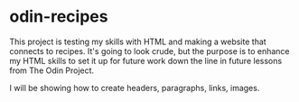 # odin-recipes
This project is testing my skills with HTML and making a website that connects to recipes.  It's going to look crude, but the purpose is to enhance my HTML skills to set it up for future work down the line in future lessons from The Odin Project.

I will be showing how to create headers, paragraphs, links, images.

